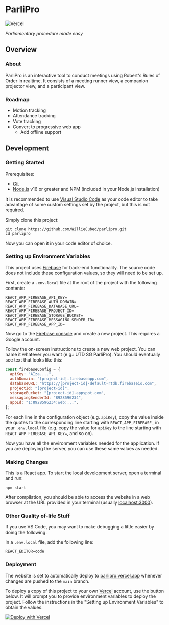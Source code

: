 # ParliPro

![Vercel](https://vercelbadge.vercel.app/api/WillieCubed/parlipro)

_Parliamentary procedure made easy_

## Overview

### About

ParliPro is an interactive tool to conduct meetings using Robert's Rules of
Order in realtime. It consists of a meeting runner view, a companion projector
view, and a participant view.

### Roadmap

- Motion tracking
- Attendance tracking
- Vote tracking
- Convert to progressive web app
  - Add offline support

## Development

### Getting Started

Prerequisites:

- [Git](https://git-scm.com/)
- [Node.js](https://nodejs.org/en/download/) v16 or greater and NPM (included in your Node.js installation)

It is recommended to use [Visual Studio Code](https://code.visualstudio.com/)
as your code editor
to take advantage of some custom settings set by the project, but this is not
required.

Simply clone this project:

```
git clone https://github.com/WillieCubed/parlipro.git
cd parlipro
```

Now you can open it in your code editor of choice.

### Setting up Environment Variables

This project uses [Firebase](https://firebase.google.com) for back-end
functionality. The source code does not include these configuration values, so
they will need to be set up.

First, create a `.env.local` file at the root of the project with the following
contents:

```
REACT_APP_FIREBASE_API_KEY=
REACT_APP_FIREBASE_AUTH_DOMAIN=
REACT_APP_FIREBASE_DATABASE_URL=
REACT_APP_FIREBASE_PROJECT_ID=
REACT_APP_FIREBASE_STORAGE_BUCKET=
REACT_APP_FIREBASE_MESSAGING_SENDER_ID=
REACT_APP_FIREBASE_APP_ID=
```

Now go to the [Firebase console](https://console.firebase.google.com) and create
a new project. This requires a Google account.

Follow the on-screen instructions to create a new web project. You can name it
whatever you want (e.g.: UTD SG ParliPro). You should eventually see text that
looks like this:

```js
const firebaseConfig = {
  apiKey: "AIza....",
  authDomain: "[project-id].firebaseapp.com",
  databaseURL: "https://[project-id]-default-rtdb.firebaseio.com",
  projectId: "[project-id]",
  storageBucket: "[project-id].appspot.com",
  messagingSenderId: "8928596234",
  appId: "1:8928596234:web:...",
};
```

For each line in the configuration object (e.g. `apiKey`), copy the value inside
the quotes to the corresponding line starting with `REACT_APP_FIREBASE_` in your
`.env.local` file (e.g. copy the value for `apiKey` to the line starting with
`REACT_APP_FIREBASE_API_KEY=`, and so on).

Now you have all the environment variables needed for the application. If you
are deploying the server, you can use these same values as needed.

### Making Changes

This is a React app. To start the local development server, open a terminal and
run:

```shell
npm start
```

After compilation, you should be able to access the website in a web browser at
the URL provided in your terminal (usually [localhost:3000](http://localhost:3000)).

### Other Quality of-life Stuff

If you use VS Code, you may want to make debugging a little easier by doing the
following.

In a `.env.local` file, add the following line:

```
REACT_EDITOR=code
```

### Deployment

The website is set to automatically deploy to [parlipro.vercel.app][live-website]
whenever changes are pushed to the `main` branch.

To deploy a copy of this project to your own [Vercel][vercel] account, use the button
below. It will prompt you to provide environment variables to deploy the
project. Follow the instructions in the "Setting up Environment Variables" to
obtain the values.

[![Deploy with Vercel](https://vercel.com/button)](https://vercel.com/new/clone?repository-url=https%3A%2F%2Fgithub.com%2FWillieCubed%2Fparlipro&env=REACT_APP_FIREBASE_API_KEY,REACT_APP_FIREBASE_AUTH_DOMAIN,REACT_APP_FIREBASE_DATABASE_URL,REACT_APP_FIREBASE_PROJECT_ID,REACT_APP_FIREBASE_STORAGE_BUCKET,REACT_APP_FIREBASE_MESSAGING_SENDER_ID,REACT_APP_FIREBASE_APP_ID)

[vercel]: https://vercel.com
[live-website]: https://parlipro.vercel.app
